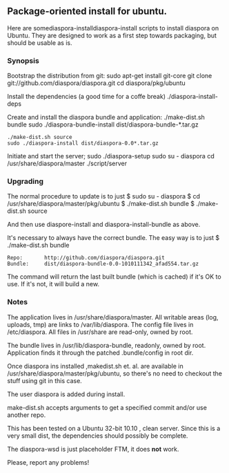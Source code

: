 ## Package-oriented install for ubuntu.

Here are somediaspora-installdiaspora-install scripts to install diaspora on Ubuntu. They are designed to
work as a first step towards packaging, but should be usable as is.

### Synopsis

Bootstrap the distribution from git:
    sudo apt-get install git-core
    git clone git://github.com/diaspora/diaspora.git
    cd diaspora/pkg/ubuntu

Install the dependencies (a good time for a coffe break)
    ./diaspora-install-deps

Create and install the diaspora bundle and application:
    ./make-dist.sh bundle
    sudo ./diaspora-bundle-install dist/diaspora-bundle-*.tar.gz

    ./make-dist.sh source
    sudo ./diaspora-install dist/diaspora-0.0*.tar.gz

Initiate and start the server;
    sudo ./diaspora-setup
    sudo su - diaspora
    cd /usr/share/diaspora/master
    ./script/server

### Upgrading

The normal procedure to update is to just
    $ sudo su - diaspora
    $ cd /usr/share/diaspora/master/pkg/ubuntu
    $ ./make-dist.sh bundle
    $ ./make-dist.sh source

And then use diaspore-install and diaspora-install-bundle as above.

It's necessary to always have the correct bundle. The easy way is to just
    $ ./make-dist.sh bundle

    Repo:       http://github.com/diaspora/diaspora.git
    Bundle:     dist/diaspora-bundle-0.0-1010111342_afad554.tar.gz

The command will return the last built bundle (which is cached) if it's
OK to use. If it's not, it will build a new.

### Notes

The application lives in /usr/share/diaspora/master. All writable areas
(log, uploads, tmp) are links to /var/lib/diaspora. The config file lives
in /etc/diaspora. All files in /usr/share are read-only, owned by root.

The bundle lives in /usr/lib/diaspora-bundle, readonly, owned by root.
Application finds it through the patched .bundle/config in root dir.

Once diaspora ins installed ,makedist.sh et. al. are available in
/usr/share/diaspora/master/pkg/ubuntu, so there's no need to checkout
the stuff using git in this case.

The user diaspora is added during install.

make-dist.sh accepts arguments to get a specified commit and/or use another
repo.

This has been tested on a Ubuntu 32-bit 10.10 , clean server. Since this
is a very small dist, the dependencies should possibly be complete.

The diaspora-wsd is just placeholder FTM, it does **not** work.

Please, report any problems!






